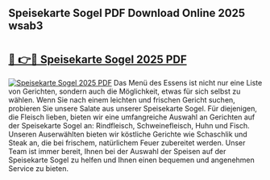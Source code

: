 ## Speisekarte Sogel PDF Download Online 2025 wsab3

# <h2><a href="http://gcc4l0m.nevu.top/?p=Speisekarte+Sogel">🔗 👉🔴 Speisekarte Sogel 2025 PDF</a></h2>

[![Speisekarte Sogel 2025 PDF](https://i.imgur.com/dBaPXMq.png)](http://gcc4l0m.nevu.top/?p=Speisekarte+Sogel)
Das Menü des Essens ist nicht nur eine Liste von Gerichten, sondern auch die Möglichkeit, etwas für sich selbst zu wählen. Wenn Sie nach einem leichten und frischen Gericht suchen, probieren Sie unsere Salate aus unserer Speisekarte Sogel. Für diejenigen, die Fleisch lieben, bieten wir eine umfangreiche Auswahl an Gerichten auf der Speisekarte Sogel an: Rindfleisch, Schweinefleisch, Huhn und Fisch. Unseren Auserwählten bieten wir köstliche Gerichte wie Schaschlik und Steak an, die bei frischem, natürlichem Feuer zubereitet werden. Unser Team ist immer bereit, Ihnen bei der Auswahl der Speisen auf der Speisekarte Sogel zu helfen und Ihnen einen bequemen und angenehmen Service zu bieten.
